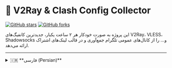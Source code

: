 # 🚀 V2Ray & Clash Config Collector
[![GitHub stars](https://img.shields.io/github/stars/R3ZARAHIMI/7?style=social)](https://github.com/R3ZARAHIMI/7/stargazers) [![GitHub forks](https://img.shields.io/github/forks/R3ZARAHIMI/7?style=social)](https://github.com/R3ZARAHIMI/7/network/members)

این پروژه به صورت خودکار هر ۲ ساعت یکبار، جدیدترین کانفیگ‌های V2Ray، VLESS، Shadowsocks و... را از کانال‌های عمومی تلگرام جمع‌آوری و در قالب لینک‌های اشتراک ارائه می‌دهد.

---

<details>
<summary>🇮🇷 **فارسی (Persian)**</summary>

## ⚙️ ویژگی‌ها
بروزرسانی خودکار: لیست کانفیگ‌ها هر ۲ ساعت یکبار به‌روز می‌شود.

پشتیبانی از پروتکل‌های مختلف: VLESS, VMess, Shadowsocks, Trojan, Hysteria2.

فیلتر هوشمند: کانفیگ‌های ناامن (VLESS بدون TLS/Reality) به صورت خودکار حذف می‌شوند.

خروجی‌های متنوع: ارائه لینک‌های خام و پروفایل‌های بهینه شده برای Clash و Sing-box.

سبک بودن: اسکریپت و پروفایل‌های خروجی بهینه هستند.

## 🔗 لینک‌های اشتراک (Subscription Links)
برای استفاده، لینک‌های زیر را در کلاینت مورد نظر خود کپی کنید.

### لیست خام کانفیگ‌ها (برای V2RayNG, ✅Hiddify و ...)
